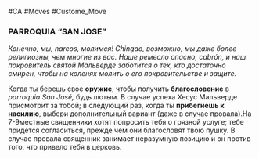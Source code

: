 #CA #Moves #Custome_Move

### PARROQUIA “SAN JOSE”
*Конечно, мы, narcos, молимся! Chingao, возможно, мы даже более религиозны, чем многие из вас. Наше ремесло опасно, cabrón, и наш покровитель святой Мальверде заботится о тех, кто достаточно смирен, чтобы на коленях молить о его покровительстве и защите.*

Когда ты берешь свое **оружие**, чтобы получить **благословение** в *parroquia San José,* будь лютым. В случае успеха Хесус Мальверде присмотрит за тобой; в следующий раз, когда ты **прибегнешь к насилию**, выбери дополнительный вариант (даже в случае провала).На 7-9местные священники хотят попросить тебя о грязной услуге; тебе придется согласиться, прежде чем они благословят твою пушку. В случае провала священник занимает неразумную позицию и он против того, что привело тебя в церковь.